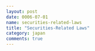 ```yaml
---
layout: post
date: 0006-07-01
name: securities-related-laws
title: "Securities-Related Laws"
category: japan
comments: true
---
```


